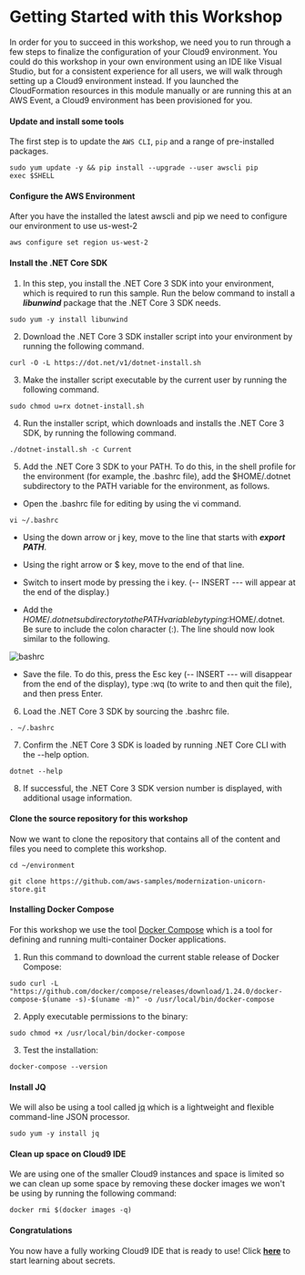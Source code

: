 # Getting Started with this Workshop

In order for you to succeed in this workshop, we need you to run through a few steps to finalize the configuration of your Cloud9 environment. You could do this workshop in your own environment using an IDE like Visual Studio, but for a consistent experience for all users, we will walk through setting up a Cloud9 environment instead. If you launched the CloudFormation resources in this module manually or are running this at an AWS Event, a Cloud9 environment has been provisioned for you.

#### Update and install some tools

The first step is to update the `AWS CLI`, `pip` and a range of pre-installed packages.

```
sudo yum update -y && pip install --upgrade --user awscli pip
exec $SHELL
```

#### Configure the AWS Environment

After you have the installed the latest awscli and pip we need to configure our environment to use us-west-2

```
aws configure set region us-west-2

```

#### Install the .NET Core SDK

1. In this step, you install the .NET Core 3 SDK into your environment, which is required to run this sample. Run the below command to install a ***libunwind*** package that the .NET Core 3 SDK needs.

```
sudo yum -y install libunwind
```

2. Download the .NET Core 3 SDK installer script into your environment by running the following command.

```
curl -O -L https://dot.net/v1/dotnet-install.sh
```

3. Make the installer script executable by the current user by running the following command.

```
sudo chmod u=rx dotnet-install.sh
```

4. Run the installer script, which downloads and installs the .NET Core 3 SDK, by running the following command.

```
./dotnet-install.sh -c Current
```

5. Add the .NET Core 3 SDK to your PATH. To do this, in the shell profile for the environment (for example, the .bashrc file), add the $HOME/.dotnet subdirectory to the PATH variable for the environment, as follows.

  * Open the .bashrc file for editing by using the vi command.

```
vi ~/.bashrc
```

  * Using the down arrow or j key, move to the line that starts with ***export PATH***.

  * Using the right arrow or $ key, move to the end of that line.

  * Switch to insert mode by pressing the i key. (-- INSERT --- will appear at the end of the display.)

  * Add the $HOME/.dotnet subdirectory to the PATH variable by typing :$HOME/.dotnet. Be sure to include the colon character (:). The line should now look similar to the following.

![bashrc](/static/images/secrets/prerequisites/bashrc.png)

  * Save the file. To do this, press the Esc key (-- INSERT --- will disappear from the end of the display), type :wq (to write to and then quit the file), and then press Enter.

6. Load the .NET Core 3 SDK by sourcing the .bashrc file.

```
. ~/.bashrc
```

7. Confirm the .NET Core 3 SDK is loaded by running .NET Core CLI with the --help option.

```
dotnet --help
```

8. If successful, the .NET Core 3 SDK version number is displayed, with additional usage information.

#### Clone the source repository for this workshop

Now we want to clone the repository that contains all of the content and files you need to complete this workshop.

```
cd ~/environment

git clone https://github.com/aws-samples/modernization-unicorn-store.git
```

#### Installing Docker Compose

For this workshop we use the tool [Docker Compose](https://docs.docker.com/compose/) which is a tool for defining and running multi-container Docker applications.

1. Run this command to download the current stable release of Docker Compose:

```
sudo curl -L "https://github.com/docker/compose/releases/download/1.24.0/docker-compose-$(uname -s)-$(uname -m)" -o /usr/local/bin/docker-compose
```

2. Apply executable permissions to the binary:

```
sudo chmod +x /usr/local/bin/docker-compose
```

3. Test the installation:
```
docker-compose --version
```

#### Install JQ

We will also be using a tool called [jq](https://stedolan.github.io/jq/) which is a lightweight and flexible command-line JSON processor.
```
sudo yum -y install jq
```

#### Clean up space on Cloud9 IDE

We are using one of the smaller Cloud9 instances and space is limited so we can clean up some space by removing these docker images we won't be using by running the following command:

```
docker rmi $(docker images -q)
```

#### Congratulations

You now have a fully working Cloud9 IDE that is ready to use! Click [**here**](/content/secrets/introduction.md) to start learning about secrets.
